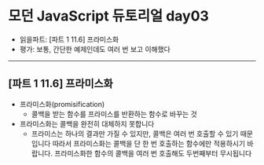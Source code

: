 # 모던 JavaScript 듀토리얼 day03

- 읽을파트: [파트 1 11.6] 프라미스화
- 평가: 보통, 간단한 예제인데도 여러 번 보고 이해했다

---

## [파트 1 11.6] 프라미스화

- 프라미스화(promisification)
  - 콜백을 받는 함수를 프라미스를 반환하는 함수로 바꾸는 것
- 프라미스화는 콜백을 완전히 대체하지 못합니다
  - 프라미스는 하나의 결과만 가질 수 있지만, 콜백은 여러 번 호출할 수 있기 때문입니다
    따라서 프라미스화는 콜백을 단 한 번 호출하는 함수에만 적용하시기 바랍니다. 프라미스화한 함수의 콜백을 여러 번 호출해도 두번째부터 무시됩니다
